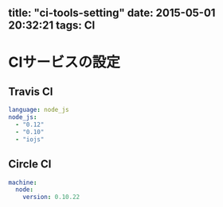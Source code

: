 title: "ci-tools-setting"
date: 2015-05-01 20:32:21
tags: CI
---

CIサービスの設定
================

Travis CI
---------

```yaml
language: node_js
node_js:
  - "0.12"
  - "0.10"
  - "iojs"
```

Circle CI
---------

```yaml
machine:
  node:
    version: 0.10.22
```
